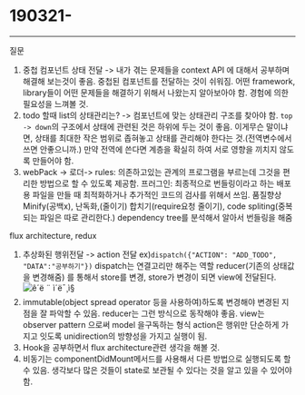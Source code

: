 # 190321-

---

질문

1. 중첩 컴포넌트 상태 전달
   -> 내가 겪는 문제들을 context API 에 대해서 공부하며 해결해 보는것이 좋음. 중첩된 컴포넌트를 전달하는 것이 쉬워짐. 
   어떤 framework, library들이 어떤 문제들을 해결하기 위해서 나왔는지 알아보아야 함. 경험에 의한 필요성을 느껴볼 것.
2. todo 할때 list의 상태관리는?
   -> 컴포넌트에 맞는 상태관리 구조를 찾아야 함. `top -> down`의 구조에서 상태에 관련된 것은 하위에 두는 것이 좋음. 이게무슨 말이냐면, 상태를 최대한 작은 범위로 좁혀놓고 상태를 관리해야 한다는 것.(전역변수에서 쓰면 안좋으니까.)
   만약 전역에 쓴다면 계층을 확실히 하여 서로 영향을 끼치지 않도록 만들어야 함.
3. webPack
   -> 로더-> rules: 의존하고있는 관계의 프로그램을 부르는데 그것을 편리한 방법으로 할 수 있도록 제공함.
   프러그인: 최종적으로 번들링이라고 하는 배포용 파일을 만들 때 최적화하거나 추가적인 코드의 검사를 위해서 쓰임. 품질향상
   Minify(공백x), 난독화,(줄이기) 합치기(require요청 줄이기), code spliting(중복되는 파일은 따로 관리한다.)
   dependency tree를 분석해서 알아서 번들링을 해줌

flux architecture, redux

1. 추상화된 행위전달 -> action 전달 ex)`dispatch({"ACTION": "ADD_TODO", "DATA":"공부하기"})`
   dispatch는 연결고리만 해주는 역할
   reducer(기존의 상태값을 변경해줌) 를 통해서 store를 변경, store가 변경이 되면 view에 전달된다.
   ![ê´ë ¨ ì´ë¯¸ì§](https://haruair.github.io/flux/img/flux-simple-f8-diagram-with-client-action-1300w.png)
2. immutable(object spread operator 등을 사용하여)하도록 변경해야 변경된 지점을 잘 파악할 수 있음. reducer는 그런 방식으로 동작해야 좋음. 
   view는 observer pattern 으로써 model 을구독하는 형식
   action은 행위만 단순하게 가지고 잇도록
   unidirection의 방향성을 가지고 실행이 됨.
3. Hook을 공부하면서 flux architecture관련 생각을 해볼 것.
4. 비동기는 componentDidMount메서드를 사용해서 다른 방법으로 실행되도록 할 수 있음. 생각보다 많은 것들이 state로 보관될 수 있다는 것을 알고 있을 수 있어야 함.